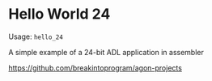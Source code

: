 # Hello World 24

Usage: `hello_24`

A simple example of a 24-bit ADL application in assembler

<https://github.com/breakintoprogram/agon-projects>